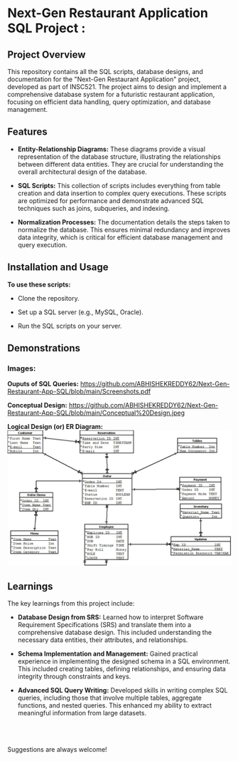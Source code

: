 # Next-Gen Restaurant Application SQL Project : #


## Project Overview ##

This repository contains all the SQL scripts, database designs, and documentation for the "Next-Gen Restaurant Application" project, developed as part of INSC521. The project aims to design and implement a comprehensive database system for a futuristic restaurant application, focusing on efficient data handling, query optimization, and database management.

## Features ##

* **Entity-Relationship Diagrams:** These diagrams provide a visual representation of the database structure, illustrating the relationships between different data entities. They are crucial for understanding the overall architectural design of the database.

* **SQL Scripts:** This collection of scripts includes everything from table creation and data insertion to complex query executions. These scripts are optimized for performance and demonstrate advanced SQL techniques such as joins, subqueries, and indexing.

* **Normalization Processes:** The documentation details the steps taken to normalize the database. This ensures minimal redundancy and improves data integrity, which is critical for efficient database management and query execution.


## Installation and Usage ##

**To use these scripts:**

* Clone the repository.

* Set up a SQL server (e.g., MySQL, Oracle).

* Run the SQL scripts on your server.

## Demonstrations ##

### Images: ###

**Ouputs of SQL Queries:**
https://github.com/ABHISHEKREDDY62/Next-Gen-Restaurant-App-SQL/blob/main/Screenshots.pdf

**Conceptual Design:**
https://github.com/ABHISHEKREDDY62/Next-Gen-Restaurant-App-SQL/blob/main/Conceptual%20Design.jpeg

**Logical Design (or) ER Diagram:**
![*Logical Design or ER Diagram*](https://github.com/ABHISHEKREDDY62/Next-Gen-Restaurant-App-SQL/blob/main/ER%20Diagram.jpeg)


## Learnings ##


The key learnings from this project include:

* **Database Design from SRS:** Learned how to interpret Software Requirement Specifications (SRS) and translate them into a comprehensive database design. This included understanding the necessary data entities, their attributes, and relationships.

* **Schema Implementation and Management:** Gained practical experience in implementing the designed schema in a SQL environment. This included creating tables, defining relationships, and ensuring data integrity through constraints and keys.

* **Advanced SQL Query Writing:** Developed skills in writing complex SQL queries, including those that involve multiple tables, aggregate functions, and nested queries. This enhanced my ability to extract meaningful information from large datasets.

<br><br><br>
Suggestions are always welcome!

